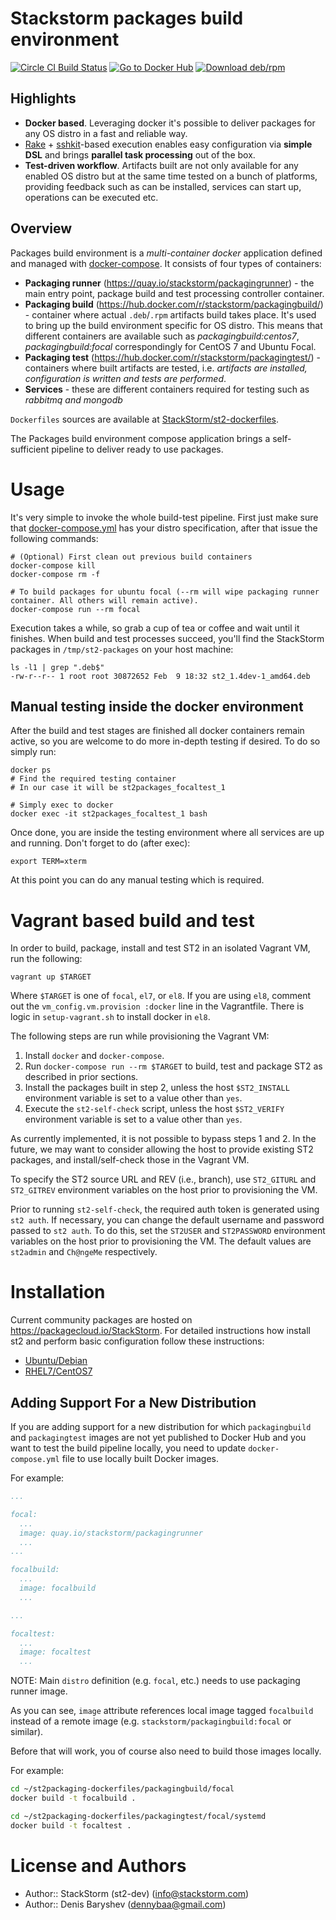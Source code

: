 # Stackstorm packages build environment

[![Circle CI Build Status](https://circleci.com/gh/StackStorm/st2-packages/tree/master.svg?style=shield)](https://circleci.com/gh/StackStorm/st2-packages)
[![Go to Docker Hub](https://img.shields.io/badge/Docker%20Hub-%E2%86%92-blue.svg)](https://hub.docker.com/r/stackstorm/)
[![Download deb/rpm](https://img.shields.io/badge/Download-deb/rpm-blue.svg)](https://packagecloud.io/StackStorm/)

## Highlights

 - **Docker based**. Leveraging docker it's possible to deliver packages for any OS distro in a fast and reliable way.
 - [Rake](https://github.com/ruby/rake) + [sshkit](https://github.com/capistrano/sshkit)-based execution enables easy configuration via **simple DSL** and brings **parallel task processing** out of the box.
 - **Test-driven workflow**. Artifacts built are not only available for any enabled OS distro but at the same time tested on a bunch of platforms, providing feedback such as can be installed, services can start up, operations can be executed etc.

## Overview

Packages build environment is a *multi-container docker* application defined and managed with [docker-compose](https://github.com/docker/compose). It consists of four types of containers:

 - **Packaging runner** (https://quay.io/stackstorm/packagingrunner) - the main entry point, package build and test processing controller container.
 - **Packaging build** (https://hub.docker.com/r/stackstorm/packagingbuild/) - container where actual `.deb`/`.rpm` artifacts build takes place. It's used to bring up the build environment specific for OS distro. This means that different containers are available such as *packagingbuild:centos7*, *packagingbuild:focal* correspondingly for CentOS 7 and Ubuntu Focal.
 - **Packaging test** (https://hub.docker.com/r/stackstorm/packagingtest/) - containers where built artifacts are tested, i.e. *artifacts are installed, configuration is written and tests are performed*.
 - **Services** - these are different containers required for testing such as *rabbitmq and mongodb*

`Dockerfiles` sources are available at [StackStorm/st2-dockerfiles](https://github.com/stackstorm/st2-dockerfiles).

The Packages build environment compose application brings a self-sufficient pipeline to deliver ready to use packages.

# Usage

It's very simple to invoke the whole build-test pipeline. First just make sure that [docker-compose.yml](docker-compose.yml) has your distro specification, after that issue the following commands:

```shell
# (Optional) First clean out previous build containers
docker-compose kill
docker-compose rm -f

# To build packages for ubuntu focal (--rm will wipe packaging runner container. All others will remain active).
docker-compose run --rm focal
```

Execution takes a while, so grab a cup of tea or coffee and wait until it finishes. When build and test processes succeed, you'll find the StackStorm packages in `/tmp/st2-packages` on your host machine:

```shell
ls -l1 | grep ".deb$"
-rw-r--r-- 1 root root 30872652 Feb  9 18:32 st2_1.4dev-1_amd64.deb
```

## Manual testing inside the docker environment

After the build and test stages are finished all docker containers remain active, so you are welcome to do more in-depth testing if desired. To do so simply run:

```
docker ps
# Find the required testing container
# In our case it will be st2packages_focaltest_1

# Simply exec to docker
docker exec -it st2packages_focaltest_1 bash
```

Once done, you are inside the testing environment where all services are up and running. Don't forget to do (after exec):

```
export TERM=xterm
```
At this point you can do any manual testing which is required.

# Vagrant based build and test

In order to build, package, install and test ST2 in an isolated Vagrant VM, run the following:

```
vagrant up $TARGET
```

Where `$TARGET` is one of `focal`, `el7`, or `el8`. If you are using `el8`, comment
out the `vm_config.vm.provision :docker` line in the Vagrantfile. There is logic in `setup-vagrant.sh`
to install docker in `el8`.

The following steps are run while provisioning the Vagrant VM:

1. Install `docker` and `docker-compose`.
2. Run `docker-compose run --rm $TARGET` to build, test and package ST2 as described in prior
   sections.
3. Install the packages built in step 2, unless the host `$ST2_INSTALL` environment variable is set to
   a value other than `yes`.
4. Execute the `st2-self-check` script, unless the host `$ST2_VERIFY` environment variable is set to
   a value other than `yes`.

As currently implemented, it is not possible to bypass steps 1 and 2. In the future, we may want to
consider allowing the host to provide existing ST2 packages, and install/self-check those in the
Vagrant VM.

To specify the ST2 source URL and REV (i.e., branch), use `ST2_GITURL` and `ST2_GITREV` environment
variables on the host prior to provisioning the VM. 

Prior to running `st2-self-check`, the required auth token is generated using `st2 auth`.  If necessary,
you can change the default username and password passed to `st2 auth`.  To do this, set the `ST2USER`
and `ST2PASSWORD` environment variables on the host prior to provisioning the VM. The default values
are `st2admin` and `Ch@ngeMe` respectively.

# Installation
Current community packages are hosted on https://packagecloud.io/StackStorm. For detailed instructions how install st2 and perform basic configuration follow these instructions:
- [Ubuntu/Debian](https://docs.stackstorm.com/install/deb.html)
- [RHEL7/CentOS7](https://docs.stackstorm.com/install/rhel7.html)

## Adding Support For a New Distribution

If you are adding support for a new distribution for which ``packagingbuild`` and ``packagingtest``
images are not yet published to Docker Hub and you want to test the build pipeline locally, you
need to update ``docker-compose.yml`` file to use locally built Docker images.

For example:

```yaml
...

focal:
  ...
  image: quay.io/stackstorm/packagingrunner
  ...
...

focalbuild:
  ...
  image: focalbuild
  ...

...

focaltest:
  ...
  image: focaltest
  ...
```

NOTE: Main ``distro`` definition (e.g. ``focal``, etc.) needs to use packaging runner image.

As you can see, ``image`` attribute references local image tagged ``focalbuild`` instead of a
remote image (e.g. ``stackstorm/packagingbuild:focal`` or similar).

Before that will work, you of course also need to build those images locally.

For example:

```bash
cd ~/st2packaging-dockerfiles/packagingbuild/focal
docker build -t focalbuild .

cd ~/st2packaging-dockerfiles/packagingtest/focal/systemd
docker build -t focaltest .
```

# License and Authors

* Author:: StackStorm (st2-dev) (<info@stackstorm.com>)
* Author:: Denis Baryshev (<dennybaa@gmail.com>)
